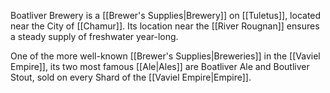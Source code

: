 Boatliver Brewery is a [[Brewer's Supplies|Brewery]] on [[Tuletus]], located near the City of [[Chamur]]. Its location near the [[River Rougnan]] ensures a steady supply of freshwater year-long.

One of the more well-known [[Brewer's Supplies|Breweries]] in the [[Vaviel Empire]], its two most famous [[Ale|Ales]] are Boatliver Ale and Boutliver Stout, sold on every Shard of the [[Vaviel Empire|Empire]].